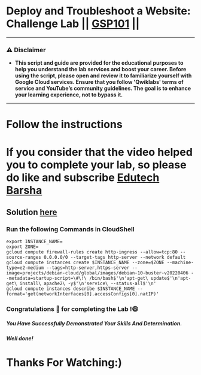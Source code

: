 # Deploy and Troubleshoot a Website: Challenge Lab || [GSP101](https://www.cloudskillsboost.google/focuses/1734?parent=catalog) ||
---
### ⚠️ Disclaimer
- **This script and guide are provided for  the educational purposes to help you understand the lab services and boost your career. Before using the script, please open and review it to familiarize yourself with Google Cloud services. Ensure that you follow 'Qwiklabs' terms of service and YouTube’s community guidelines. The goal is to enhance your learning experience, not to bypass it.**
---

# Follow the instructions

# If you consider that the video helped you to complete your lab, so please do like and subscribe [Edutech Barsha](https://www.youtube.com/@edutechbarsha)
## Solution [here](https://youtu.be/Fg3N5NcWKuU)

### Run the following Commands in CloudShell
```
export INSTANCE_NAME=
export ZONE=
gcloud compute firewall-rules create http-ingress --allow=tcp:80 --source-ranges 0.0.0.0/0 --target-tags http-server --network default
gcloud compute instances create $INSTANCE_NAME --zone=$ZONE --machine-type=e2-medium --tags=http-server,https-server --image=projects/debian-cloud/global/images/debian-10-buster-v20220406 --metadata=startup-script=\#\!\ /bin/bash$'\n'apt-get\ update$'\n'apt-get\ install\ apache2\ -y$'\n'service\ --status-all$'\n'
gcloud compute instances describe $INSTANCE_NAME --format='get(networkInterfaces[0].accessConfigs[0].natIP)'
```
### Congratulations 🎉 for completing the Lab !😄

##### *You Have Successfully Demonstrated Your Skills And Determination.*

#### *Well done!*

# Thanks For Watching:)
